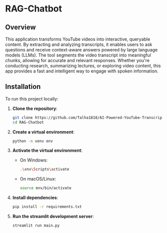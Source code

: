 # RAG-Chatbot

## Overview

This application transforms YouTube videos into interactive, queryable content. By extracting and analyzing transcripts, it enables users to ask questions and receive context-aware answers powered by large language models (LLMs). The tool segments the video transcript into meaningful chunks, allowing for accurate and relevant responses. Whether you're conducting research, summarizing lectures, or exploring video content, this app provides a fast and intelligent way to engage with spoken information.

## Installation

To run this project locally:

1. **Clone the repository**:
    ```bash
    git clone https://github.com/Talha1818/AI-Powered-YouTube-Transcript-Analysis.git
    cd RAG-Chatbot
    ```

2. **Create a virtual environment**:
    ```bash
    python -m venv env
    ```

3. **Activate the virtual environment**:
    - On Windows:
        ```bash
        .\env\Scripts\activate
        ```
    - On macOS/Linux:
        ```bash
        source env/bin/activate
        ```

4. **Install dependencies**:
    ```bash
    pip install -r requirements.txt
    ```

5. **Run the streamlit development server**:
    ```bash
    streamlit run main.py
    ```
